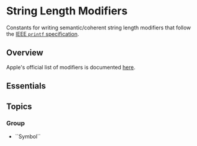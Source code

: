 # String Length Modifiers

Constants for writing semantic/coherent string length modifiers that follow the [IEEE `printf` specification](https://pubs.opengroup.org/onlinepubs/009695399/functions/printf.html).


## Overview

Apple's official list of modifiers is documented [here](https://developer.apple.com/library/archive/documentation/Cocoa/Conceptual/Strings/Articles/formatSpecifiers.html). 


## Essentials


## Topics

### <!--@START_MENU_TOKEN@-->Group<!--@END_MENU_TOKEN@-->

- <!--@START_MENU_TOKEN@-->``Symbol``<!--@END_MENU_TOKEN@-->
    
